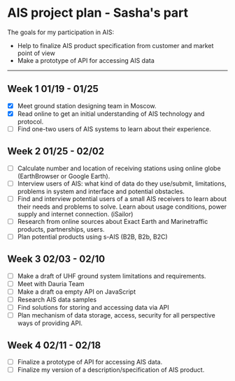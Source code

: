 # AIS project plan - Sasha's part

The goals for my participation in AIS:

- Help to finalize AIS product specification from customer and market point of view
- Make a prototype of API for accessing AIS data

----------------------

## Week 1 01/19 - 01/25

- [x] Meet ground station designing team in Moscow.
- [x] Read online to get an initial understanding of AIS technology and protocol.
- [ ] Find one-two users of AIS systems to learn about their experience.

## Week 2 01/25 - 02/02

- [ ] Calculate number and location of receiving stations using online globe (EarthBrowser or Google Earth).
- [ ] Interview users of AIS: what kind of data do they use/submit, limitations, problems in system and interface and potential obstacles.
- [ ] Find and interview potential users of a small AIS receivers to learn about their needs and problems to solve. Learn about usage conditions, power supply and internet connection. (iSailor)
- [ ] Research from online sources about Exact Earth and Marinetraffic products, partnerships, users.
- [ ] Plan potential products using s-AIS (B2B, B2b, B2C)

## Week 3 02/03 - 02/10

- [ ] Make a draft of UHF ground system limitations and requirements. 
- [ ] Meet with Dauria Team
- [ ] Make a draft oа empty API on JavaScript
- [ ] Research AIS data samples
- [ ] Find solutions for storing and accessing data via API
- [ ] Plan mechanism of data storage, access, security for all perspective ways of providing API. 

## Week 4 02/11 - 02/18

- [ ] Finalize a prototype of API for accessing AIS data.
- [ ] Finalize my version of a description/specification of AIS product.
